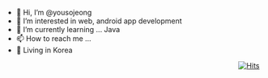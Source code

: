 - 👋 Hi, I’m @yousojeong
- 👀 I’m interested in web, android app development
- 🌱 I’m currently learning ... Java
- 📫 How to reach me ... 
- 🚀 Living in Korea
<!--- 💞️ I’m looking to collaborate on ... -->

<!---
![Anurag's GitHub stats](https://github-readme-stats.vercel.app/api?username=yousojeong&hide=stars,issues&show_icons=true&count_private=true)
-->

<!---
[![Top Langs](https://github-readme-stats.vercel.app/api/top-langs/?username=yousojeong&layout=compact)](https://github.com/anuraghazra/github-readme-stats)
-->

<div align="end">
  
[![Hits](https://hits.seeyoufarm.com/api/count/incr/badge.svg?url=https%3A%2F%2Fgithub.com%2Fyousojeong%2Fyousojeong&count_bg=%2304052F&title_bg=%23686868&icon=&icon_color=%23E7E7E7&title=hits&edge_flat=false)](https://hits.seeyoufarm.com)

</div>
<!---
yousojeong/yousojeong is a ✨ special ✨ repository because its `README.md` (this file) appears on your GitHub profile.
You can click the Preview link to take a look at your changes.
--->
